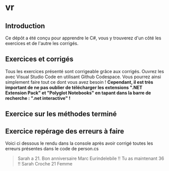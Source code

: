 # vr
## Introduction
  Ce dépôt a été conçu pour apprendre le C#, vous y trouverez d'un côté les exercices et de l'autre les corrigés.
## Exercices et corrigés
  Tous les exercices présenté sont corrigeable grâce aux corrigés. Ouvrez les avec Visual Studio Code en utilisant Github Codespace. Vous pourrez ainsi simplement faire tout ce dont vous avez besoin ! 
  __**Cependant, il est très important de ne pas oublier de télécharger les extensions ".NET Extension Pack" et "Polyglot Notebooks" en tapant dans la barre de recherche : ".net interactive" !**__
## Exercice sur les méthodes terminé
## Exercice repérage des erreurs à faire
  Voici ci dessous le rendu dans la console après avoir corrigé toutes les erreurs présentes dans le code de person.cs

> Sarah a 21.
> Bon anniversaire Marc Eurindelebile !! Tu as maintenant 36 !!
> Sarah
> Croche
> 21
> Femme
